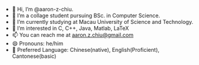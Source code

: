 - 👋 Hi, I’m @aaron-z-chiu.
- 👀 I’m a collage student pursuing BSc. in Computer Science.
- 🌱 I’m currently studying at Macau University of Science and Technology.
- 💞️ I’m interested in C, C++, Java, Matlab, LaTeX
- 📫 You can reach me at aaron.z.chiu@gmail.com
- 😄 Pronouns: he/him
- 💬 Preferred Language: Chinese(native), English(Proficient), Cantonese(basic)

<!---
aaron-z-chiu/aaron-z-chiu is a ✨ special ✨ repository because its `README.md` (this file) appears on your GitHub profile.
You can click the Preview link to take a look at your changes.
--->
